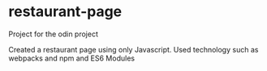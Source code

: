 # restaurant-page
Project for the odin project

Created a restaurant page using only Javascript. Used technology such as webpacks and npm and ES6 Modules
